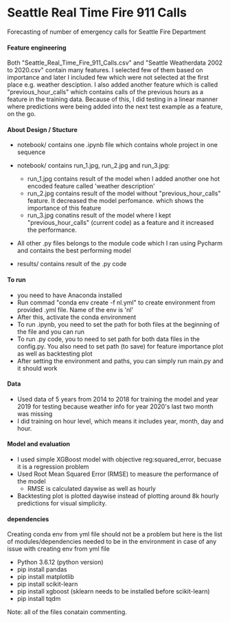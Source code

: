 # Seattle Real Time Fire 911 Calls
Forecasting of number of emergency calls for Seattle Fire Department

#### Feature engineering
Both "Seattle_Real_Time_Fire_911_Calls.csv" and "Seattle Weatherdata 2002 to 2020.csv" contain many features.
I selected few of them based on importance and later I included few which were not selected at the first place e.g. weather desciption.
I also added another feature which is called "previous_hour_calls" which contains calls of the previous hours as a feature in the training data.
Because of this, I did testing in a linear manner where predictions were being added into the next test example as a feature, on the go.

#### About Design / Stucture
* notebook/ contains one .ipynb file which contains whole project in one sequence
* notebook/ contains run_1.jpg, run_2.jpg and run_3.jpg:
  * run_1.jpg contains result of the model when I added another one hot encoded feature called 'weather description'
  * run_2.jpg contains result of the model without "previous_hour_calls" feature. It decreased the model perfomance.
    which shows the importance of this feature
  * run_3.jpg conatins result of the model where I kept "previous_hour_calls" (current code) as a feature and it increased the performance.
  
* All other .py files belongs to the module code which I ran using Pycharm and contains the best performing model
* results/ contains result of the .py code

#### To run
* you need to have Anaconda installed
* Run commad "conda env create -f nl.yml" to create environment from provided .yml file. Name of the env is 'nl'
* After this, activate the conda environment
* To run .ipynb, you need to set the path for both files at the beginning of the file and you can run
* To run .py code, you to need to set path for both data files in the config.py. You also need to set path (to save) for feature importance plot as well as backtesting plot
* After setting the environment and paths, you can simply run main.py and it should work

#### Data
* Used data of 5 years from 2014 to 2018 for training the model and year 2019 for testing
  because weather info for year 2020's last two month was missing
* I did training on hour level, which means it includes year, month, day and hour.

#### Model and evaluation
* I used simple XGBoost model with objective reg:squared_error, becuase it is a regression problem
* Used Root Mean Squared Error (RMSE) to measure the performance of the model
  * RMSE is calculated daywise as well as hourly
* Backtesting plot is plotted daywise instead of plotting around 8k hourly predictions for visual simplicity.

#### dependencies
Creating conda env from yml file should not be a problem but here is the list of modules/dependencies needed to be in the environment in case of any issue
with creating env from yml file
* Python 3.6.12 (python version)
* pip install pandas
* pip install matplotlib
* pip install scikit-learn
* pip install xgboost (sklearn needs to be installed before scikit-learn)
* pip install tqdm


Note: all of the files conatain commenting.

